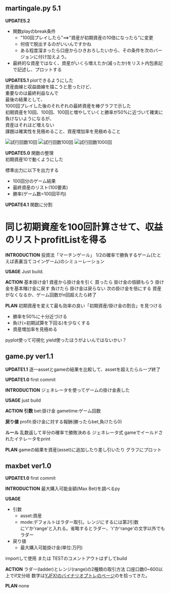 ## martingale.py 5.1

__UPDATE5.2__

* 関数playのbreak条件
	* "100回プレイしたら"==>"資産が初期資産の10倍になったら"に変更
	* 何倍で脱出するのがいいんですかね
	* ある程度溜まったら口座からひきおろしたいから、その条件を次のバージョンに付け加えよう。
* 最終的な資産ではなく、資産がいくら増えたか(減ったか)をリスト内包表記で記述し、プロットする



__UPDATE5.1__
plotできるようにした  
資産曲線と収益曲線を描こうと思ったけど、  
重要なのは最終利益なんで  
最後の結果として、  
1000回プレイした後のそれぞれの最終資産を棒グラフで示した  
初期資産を10回、100回、100回と増やしていくと勝率が50%に近づいて確実に負けないようになるが、  
資産はそれほど増えない  
課題は確実性を見極めること、資産増加率を見極めること  



![試行回数10回](https://raw.github.com/wiki/u1and0/martingale/pic/trial10.png)
![試行回数100回](https://raw.github.com/wiki/u1and0/martingale/pic/trial100.png)
![試行回数1000回](https://raw.github.com/wiki/u1and0/martingale/pic/trial1000.png)



__UPDATE5.0__
関数の整理  
初期資産10で動くようにした  

標準出力に以下を出力する  
* 100回分のゲーム結果
* 最終資産のリスト(100要素)
* 勝率(ゲーム数=100回平均)


__UPDATE4.1__
関数に分割
# 同じ初期資産を100回計算させて、収益のリストprofitListを得る

__INTRODUCTION__
投資法「マーチンゲール」
1/2の確率で勝負するゲーム(たとえば表裏当てコインゲーム)のシミューレーション

__USAGE__
Just build.

__ACTION__
基本掛け金1
資産から掛け金を引く
買ったら
	掛け金の倍額もらう
	掛け金を基本賭け金に戻す
負けたら
	掛け金は戻らない
	次の掛け金を倍にする
資産がなくなるか、ゲーム回数が*n*回超えたら終了

__PLAN__
初期資産を変えて最も効率の良い「初期資産/掛け金の割合」を見つける

* 勝率を50%に十分近づける
* 負け(=初期試算を下回る)を少なくする
* 資産増加率を見極める

pyplot使って可視化
yield使ったほうがよいんではないかい？















## game.py ver1.1
__UPDATE1.1__
逐一assetとgameの結果を比較して、assetを超えたらループ終了  

__UPDATE1.0__
first commit

__INTRODUCTION__
ジェネレータを使ってゲームの掛け金表した

__USAGE__
just build

__ACTION__
**引数**
bet:掛け金
gametime:ゲーム回数

**戻り値**
profit:掛け金に対する報酬(勝ったらbet,負けたら0)

**ルール**
乱数返して半分の確率で勝敗決める
ジェネレータ式 gameでイールドされたイテレータをprint

__PLAN__
gameの結果を資産(asset)に追加したり差し引いたり
グラフにプロット






## maxbet ver1.0

__UPDATE1.0__
first commit

__INTRODUCTION__
最大購入可能金額(Max Bet)を調べるpy

__USAGE__

* 引数
	* asset:資産
	* mode:デフォルトはラダー取引。レンジにするには第2引数に'r'か'range'と入れる。省略するとラダー、'r'か'range'の文字以外でもラダー
* 戻り値
	* 最大購入可能掛け金(単位:万円)

importして使用
または
TESTのコメントアウトはずしてbuild

__ACTION__
ラダー(ladder)とレンジ(range)の2種類の取引方法
口座口数0~600以上でif文分岐
数字は[YJFX!のバイナリオプトレのページ](http://www.yjfx.jp/opt/information/outline/)のを拾ってきた。

__PLAN__
none
